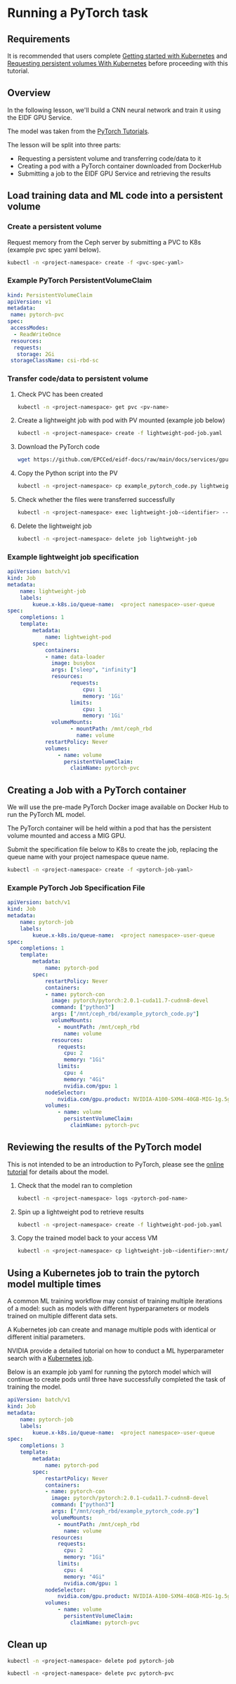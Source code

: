 # Running a PyTorch task

## Requirements

It is recommended that users complete [Getting started with Kubernetes](../L1_getting_started/#requirements) and [Requesting persistent volumes With Kubernetes](../L2_requesting_persistent_volumes/#requirements) before proceeding with this tutorial.

## Overview

In the following lesson, we'll build a CNN neural network and train it using the EIDF GPU Service.

The model was taken from the [PyTorch Tutorials](https://pytorch.org/tutorials/beginner/basics/quickstart_tutorial.html).

The lesson will be split into three parts:

- Requesting a persistent volume and transferring code/data to it
- Creating a pod with a PyTorch container downloaded from DockerHub
- Submitting a job to the EIDF GPU Service and retrieving the results

## Load training data and ML code into a persistent volume

### Create a persistent volume

Request memory from the Ceph server by submitting a PVC to K8s (example pvc spec yaml below).

``` bash
kubectl -n <project-namespace> create -f <pvc-spec-yaml>
```

### Example PyTorch PersistentVolumeClaim

``` yaml
kind: PersistentVolumeClaim
apiVersion: v1
metadata:
 name: pytorch-pvc
spec:
 accessModes:
  - ReadWriteOnce
 resources:
  requests:
   storage: 2Gi
 storageClassName: csi-rbd-sc
```

### Transfer code/data to persistent volume

1. Check PVC has been created

    ``` bash
    kubectl -n <project-namespace> get pvc <pv-name>
    ```

1. Create a lightweight job with pod with PV mounted (example job below)

    ``` bash
    kubectl -n <project-namespace> create -f lightweight-pod-job.yaml
    ```

1. Download the PyTorch code

    ``` bash
    wget https://github.com/EPCCed/eidf-docs/raw/main/docs/services/gpuservice/training/resources/example_pytorch_code.py
    ```

1. Copy the Python script into the PV

    ``` bash
    kubectl -n <project-namespace> cp example_pytorch_code.py lightweight-job-<identifier>:/mnt/ceph_rbd/
    ```

1. Check whether the files were transferred successfully

    ``` bash
    kubectl -n <project-namespace> exec lightweight-job-<identifier> -- ls /mnt/ceph_rbd
    ```

1. Delete the lightweight job

    ``` bash
    kubectl -n <project-namespace> delete job lightweight-job
    ```

### Example lightweight job specification

``` yaml
apiVersion: batch/v1
kind: Job
metadata:
    name: lightweight-job
    labels:
        kueue.x-k8s.io/queue-name:  <project namespace>-user-queue
spec:
    completions: 1
    template:
        metadata:
            name: lightweight-pod
        spec:
            containers:
            - name: data-loader
              image: busybox
              args: ["sleep", "infinity"]
              resources:
                    requests:
                        cpu: 1
                        memory: '1Gi'
                    limits:
                        cpu: 1
                        memory: '1Gi'
              volumeMounts:
                    - mountPath: /mnt/ceph_rbd
                      name: volume
            restartPolicy: Never
            volumes:
                - name: volume
                  persistentVolumeClaim:
                    claimName: pytorch-pvc
```

## Creating a Job with a PyTorch container

We will use the pre-made PyTorch Docker image available on Docker Hub to run the PyTorch ML model.

The PyTorch container will be held within a pod that has the persistent volume mounted and access a MIG GPU.

Submit the specification file below to K8s to create the job, replacing the queue name with your project namespace queue name.

``` bash
kubectl -n <project-namespace> create -f <pytorch-job-yaml>
```

### Example PyTorch Job Specification File

``` yaml
apiVersion: batch/v1
kind: Job
metadata:
    name: pytorch-job
    labels:
        kueue.x-k8s.io/queue-name:  <project namespace>-user-queue
spec:
    completions: 1
    template:
        metadata:
            name: pytorch-pod
        spec:
            restartPolicy: Never
            containers:
            - name: pytorch-con
              image: pytorch/pytorch:2.0.1-cuda11.7-cudnn8-devel
              command: ["python3"]
              args: ["/mnt/ceph_rbd/example_pytorch_code.py"]
              volumeMounts:
                - mountPath: /mnt/ceph_rbd
                  name: volume
              resources:
                requests:
                  cpu: 2
                  memory: "1Gi"
                limits:
                  cpu: 4
                  memory: "4Gi"
                  nvidia.com/gpu: 1
            nodeSelector:
                nvidia.com/gpu.product: NVIDIA-A100-SXM4-40GB-MIG-1g.5gb
            volumes:
                - name: volume
                  persistentVolumeClaim:
                    claimName: pytorch-pvc
```

## Reviewing the results of the PyTorch model

This is not intended to be an introduction to PyTorch, please see the [online tutorial](https://pytorch.org/tutorials/intermediate/torchvision_tutorial.html) for details about the model.

1. Check that the model ran to completion

    ``` bash
    kubectl -n <project-namespace> logs <pytorch-pod-name>
    ```

1. Spin up a lightweight pod to retrieve results

    ``` bash
    kubectl -n <project-namespace> create -f lightweight-pod-job.yaml
    ```

1. Copy the trained model back to your access VM

    ``` bash
    kubectl -n <project-namespace> cp lightweight-job-<identifier>:mnt/ceph_rbd/model.pth model.pth
    ```

## Using a Kubernetes job to train the pytorch model multiple times

A common ML training workflow may consist of training multiple iterations of a model: such as models with different hyperparameters or models trained on multiple different data sets.

A Kubernetes job can create and manage multiple pods with identical or different initial parameters.

NVIDIA provide a detailed tutorial on how to conduct a ML hyperparameter search with a [Kubernetes job](https://developer.nvidia.com/blog/kubernetes-ai-hyperparameter-search-experiments/).

Below is an example job yaml for running the pytorch model which will continue to create pods until three have successfully completed the task of training the model.

``` yaml
apiVersion: batch/v1
kind: Job
metadata:
    name: pytorch-job
    labels:
        kueue.x-k8s.io/queue-name:  <project namespace>-user-queue
spec:
    completions: 3
    template:
        metadata:
            name: pytorch-pod
        spec:
            restartPolicy: Never
            containers:
            - name: pytorch-con
              image: pytorch/pytorch:2.0.1-cuda11.7-cudnn8-devel
              command: ["python3"]
              args: ["/mnt/ceph_rbd/example_pytorch_code.py"]
              volumeMounts:
                - mountPath: /mnt/ceph_rbd
                  name: volume
              resources:
                requests:
                  cpu: 2
                  memory: "1Gi"
                limits:
                  cpu: 4
                  memory: "4Gi"
                  nvidia.com/gpu: 1
            nodeSelector:
                nvidia.com/gpu.product: NVIDIA-A100-SXM4-40GB-MIG-1g.5gb
            volumes:
                - name: volume
                  persistentVolumeClaim:
                    claimName: pytorch-pvc
```

## Clean up

``` bash
kubectl -n <project-namespace> delete pod pytorch-job

kubectl -n <project-namespace> delete pvc pytorch-pvc
```
